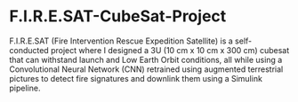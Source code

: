 # F.I.R.E.SAT-CubeSat-Project
F.I.R.E.SAT (Fire Intervention Rescue Expedition Satellite) is a self-conducted project where I designed a 3U (10 cm x 10 cm x 300 cm) cubesat that can withstand launch and Low Earth Orbit conditions, all while using a Convolutional Neural Network (CNN) retrained using augmented terrestrial pictures to detect fire signatures and downlink them using a Simulink pipeline.
